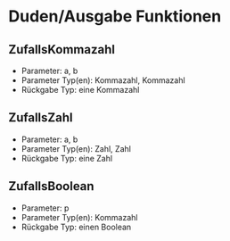 # Duden/Ausgabe Funktionen
## ZufallsKommazahl
* Parameter: a, b
* Parameter Typ(en): Kommazahl, Kommazahl
* Rückgabe Typ: eine Kommazahl

## ZufallsZahl
* Parameter: a, b
* Parameter Typ(en): Zahl, Zahl
* Rückgabe Typ: eine Zahl

## ZufallsBoolean
* Parameter: p
* Parameter Typ(en): Kommazahl
* Rückgabe Typ: einen Boolean

